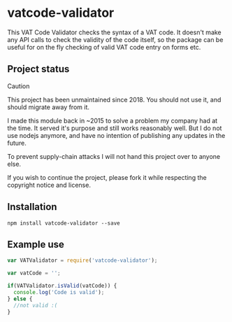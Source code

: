 # vatcode-validator
This VAT Code Validator checks the syntax of a VAT code. It doesn't make any API calls to
check the validity of the code itself, so the package can be useful for on the fly checking
of valid VAT code entry on forms etc.

## Project status

> [!CAUTION]
> This project has been unmaintained since 2018. You should not use it, and should migrate away from it.

I made this module back in ~2015 to solve a problem my company had at the time. It served it's purpose and still works reasonably well. But I do not use nodejs anymore, and have no intention of publishing any updates in the future.

To prevent supply-chain attacks I will not hand this project over to anyone else.

If you wish to continue the project, please fork it while respecting the copyright notice and license.

## Installation
`npm install vatcode-validator --save`

## Example use
```javascript
var VATValidator = require('vatcode-validator');

var vatCode = '';

if(VATValidator.isValid(vatCode)) {
  console.log('Code is valid');
} else {
  //not valid :(
}
```
